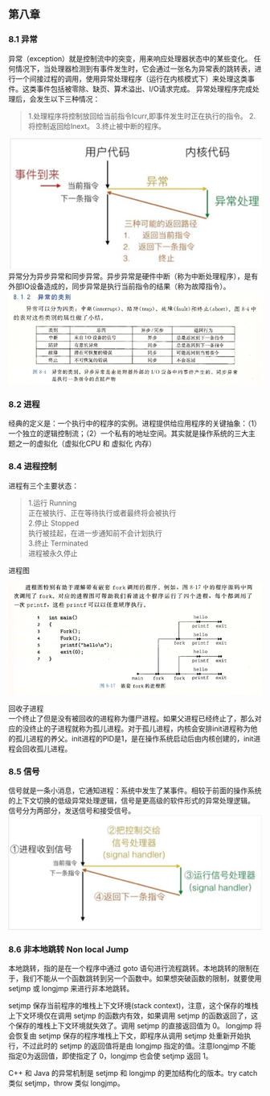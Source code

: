 ## 第八章
### 8.1 异常
异常（exception）就是控制流中的突变，用来响应处理器状态中的某些变化。
任何情况下，当处理器检测到有事件发生时，它会通过一张名为异常表的跳转表，进行一个间接过程的调用，使用异常处理程序（运行在内核模式下）来处理这类事件。这类事件包括被零除、缺页、算术溢出、I/O请求完成。
异常处理程序完成处理后，会发生以下三种情况：
>1.处理程序将控制放回给当前指令Icurr,即事件发生时正在执行的指令。
 2.将控制返回给Inext。
 3.终止被中断的程序。

![](https://github.com/ABHCYL/Learn-Csapp/blob/main/%E7%AC%AC8%E7%AB%A0/8.1.png)
异常分为异步异常和同步异常。异步异常是硬件中断（称为中断处理程序），是有外部IO设备造成的，同步异常是执行当前指令的结果（称为故障指令）。
![](https://github.com/ABHCYL/Learn-Csapp/blob/main/%E7%AC%AC8%E7%AB%A0/8.2.png)

### 8.2 进程
经典的定义是：一个执行中的程序的实例。进程提供给应用程序的关键抽象：（1）一个独立的逻辑控制流；（2）一个私有的地址空间。其实就是操作系统的三大主题之一的虚拟化（虚拟化CPU 和 虚拟化 内存）
### 8.4 进程控制
进程有三个主要状态：
>1.运行 Running     
    正在被执行、正在等待执行或者最终将会被执行     
2.停止 Stopped   
    执行被挂起，在进一步通知前不会计划执行       
    3.终止 Terminated     
    进程被永久停止     

进程图

![](https://github.com/ABHCYL/Learn-Csapp/blob/main/%E7%AC%AC8%E7%AB%A0/8.3.png)

回收子进程      
一个终止了但是没有被回收的进程称为僵尸进程。如果父进程已经终止了，那么对应的没终止的子进程就称为孤儿进程。对于孤儿进程，内核会安排init进程称为他的孤儿进程的养父。init进程的PID是1，是在操作系统启动后由内核创建的，init进程会回收孤儿进程。
### 8.5 信号
信号就是一条小消息，它通知进程：系统中发生了某事件。相较于前面的操作系统的上下文切换的低级异常处理逻辑，信号是更高级的软件形式的异常处理逻辑。
信号分为两部分，发送信号和接受信号。
![](https://github.com/ABHCYL/Learn-Csapp/blob/main/%E7%AC%AC8%E7%AB%A0/8.4.png)
### 8.6 非本地跳转 Non local Jump
本地跳转，指的是在一个程序中通过 goto 语句进行流程跳转。本地跳转的限制在于，我们不能从一个函数跳转到另一个函数中。如果想突破函数的限制，就要使用 setjmp 或 longjmp 来进行非本地跳转。

setjmp 保存当前程序的堆栈上下文环境(stack context)，注意，这个保存的堆栈上下文环境仅在调用 setjmp 的函数内有效，如果调用 setjmp 的函数返回了，这个保存的堆栈上下文环境就失效了。调用 setjmp 的直接返回值为 0。
longjmp 将会恢复由 setjmp 保存的程序堆栈上下文，即程序从调用 setjmp 处重新开始执行，不过此时的 setjmp 的返回值将是由 longjmp 指定的值。注意longjmp 不能指定0为返回值，即使指定了 0，longjmp 也会使 setjmp 返回 1。

C++ 和 Java 的异常机制是 setjmp 和 longjmp 的更加结构化的版本。try catch 类似 setjmp，throw 类似 longjmp。

